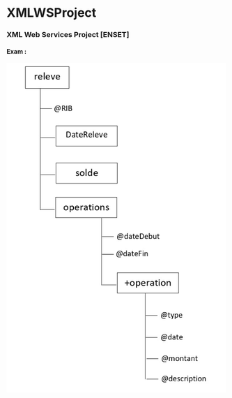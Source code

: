 # XMLWSProject
<h3>XML Web Services Project [ENSET]</h3>
<h4>Exam :</h4>
<img src="https://raw.githubusercontent.com/AzizDasser/XMLWSProject/main/Readme%20Files/Capture1.JPG"/>


